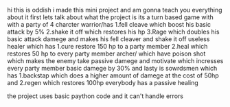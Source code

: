 hi this is oddish
i made this mini project and am gonna teach you everything about it
first lets talk about what the project is
its a turn based game with with a party of 4 charcter 
warrior/has 1.fell cleave which boost his basic attack by 5% 2.shake it off which restores his hp 3.Rage which doubles his basic attack damege and makes his fell cleaver and shake it off useless
healer which has 1.cure restore 150 hp to a party member 2.heal which restores 50 hp to every party member
archer/ which have poison shot which makes the enemy take passive damege and motivate which incresses every party member basic damege by 30%
and lasty is sowrdsmen which has 1.backstap which does a higher amount of damege at the cost of 50hp and 2.regen which restores 100hp
everybody has a passive healing 


the project uses basic paython code and it can't handle errors
